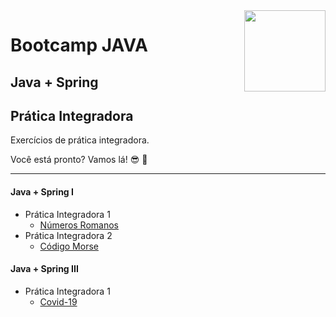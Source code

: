 <img src="https://i.ibb.co/M6nBBb0/mascote.png" align="right" width="130">

# Bootcamp JAVA

## Java + Spring

## Prática Integradora

Exercícios de prática integradora.

Você está pronto? Vamos lá! 😎 🤘

---

#### Java + Spring I

- Prática Integradora 1
    - [Números Romanos](https://github.com/JoseMateusLeva/java-camp/tree/master/spring01)
- Prática Integradora 2
    - [Código Morse](https://github.com/JoseMateusLeva/java-camp/tree/master/spring01)

#### Java + Spring III

- Prática Integradora 1
    - [Covid-19](https://github.com/JoseMateusLeva/java-camp/tree/master/spring02)